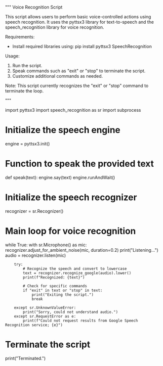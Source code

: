 """
Voice Recognition Script

This script allows users to perform basic voice-controlled actions using speech recognition.
It uses the pyttsx3 library for text-to-speech and the speech_recognition library for voice recognition.

Requirements:
- Install required libraries using: pip install pyttsx3 SpeechRecognition

Usage:
1. Run the script.
2. Speak commands such as "exit" or "stop" to terminate the script.
3. Customize additional commands as needed.

Note: This script currently recognizes the "exit" or "stop" command to terminate the loop.

"""

import pyttsx3
import speech_recognition as sr
import subprocess

# Initialize the speech engine
engine = pyttsx3.init()

# Function to speak the provided text
def speak(text):
    engine.say(text)
    engine.runAndWait()

# Initialize the speech recognizer
recognizer = sr.Recognizer()

# Main loop for voice recognition
while True:
    with sr.Microphone() as mic:
        recognizer.adjust_for_ambient_noise(mic, duration=0.2)
        print("Listening...")
        audio = recognizer.listen(mic)

        try:
            # Recognize the speech and convert to lowercase
            text = recognizer.recognize_google(audio).lower()
            print(f"Recognized: {text}")

            # Check for specific commands
            if "exit" in text or "stop" in text:
                print("Exiting the script.")
                break

        except sr.UnknownValueError:
            print("Sorry, could not understand audio.")
        except sr.RequestError as e:
            print(f"Could not request results from Google Speech Recognition service; {e}")

# Terminate the script
print("Terminated.")
